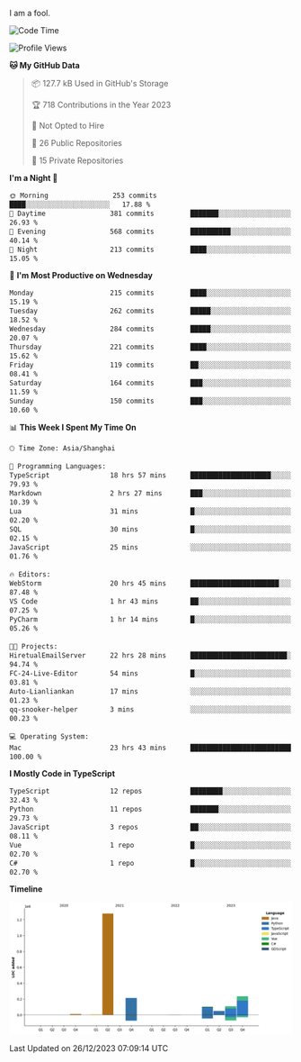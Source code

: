 I am a fool.

<!--START_SECTION:waka-->
![Code Time](http://img.shields.io/badge/Code%20Time-1%2C010%20hrs%2047%20mins-blue)

![Profile Views](http://img.shields.io/badge/Profile%20Views-1-blue)

**🐱 My GitHub Data** 

> 📦 127.7 kB Used in GitHub's Storage 
 > 
> 🏆 718 Contributions in the Year 2023
 > 
> 🚫 Not Opted to Hire
 > 
> 📜 26 Public Repositories 
 > 
> 🔑 15 Private Repositories 
 > 
**I'm a Night 🦉** 

```text
🌞 Morning                253 commits         ████░░░░░░░░░░░░░░░░░░░░░   17.88 % 
🌆 Daytime                381 commits         ███████░░░░░░░░░░░░░░░░░░   26.93 % 
🌃 Evening                568 commits         ██████████░░░░░░░░░░░░░░░   40.14 % 
🌙 Night                  213 commits         ████░░░░░░░░░░░░░░░░░░░░░   15.05 % 
```
📅 **I'm Most Productive on Wednesday** 

```text
Monday                   215 commits         ████░░░░░░░░░░░░░░░░░░░░░   15.19 % 
Tuesday                  262 commits         █████░░░░░░░░░░░░░░░░░░░░   18.52 % 
Wednesday                284 commits         █████░░░░░░░░░░░░░░░░░░░░   20.07 % 
Thursday                 221 commits         ████░░░░░░░░░░░░░░░░░░░░░   15.62 % 
Friday                   119 commits         ██░░░░░░░░░░░░░░░░░░░░░░░   08.41 % 
Saturday                 164 commits         ███░░░░░░░░░░░░░░░░░░░░░░   11.59 % 
Sunday                   150 commits         ███░░░░░░░░░░░░░░░░░░░░░░   10.60 % 
```


📊 **This Week I Spent My Time On** 

```text
🕑︎ Time Zone: Asia/Shanghai

💬 Programming Languages: 
TypeScript               18 hrs 57 mins      ████████████████████░░░░░   79.93 % 
Markdown                 2 hrs 27 mins       ███░░░░░░░░░░░░░░░░░░░░░░   10.39 % 
Lua                      31 mins             █░░░░░░░░░░░░░░░░░░░░░░░░   02.20 % 
SQL                      30 mins             █░░░░░░░░░░░░░░░░░░░░░░░░   02.15 % 
JavaScript               25 mins             ░░░░░░░░░░░░░░░░░░░░░░░░░   01.76 % 

🔥 Editors: 
WebStorm                 20 hrs 45 mins      ██████████████████████░░░   87.48 % 
VS Code                  1 hr 43 mins        ██░░░░░░░░░░░░░░░░░░░░░░░   07.25 % 
PyCharm                  1 hr 14 mins        █░░░░░░░░░░░░░░░░░░░░░░░░   05.26 % 

🐱‍💻 Projects: 
HiretualEmailServer      22 hrs 28 mins      ████████████████████████░   94.74 % 
FC-24-Live-Editor        54 mins             █░░░░░░░░░░░░░░░░░░░░░░░░   03.81 % 
Auto-Lianliankan         17 mins             ░░░░░░░░░░░░░░░░░░░░░░░░░   01.23 % 
qq-snooker-helper        3 mins              ░░░░░░░░░░░░░░░░░░░░░░░░░   00.23 % 

💻 Operating System: 
Mac                      23 hrs 43 mins      █████████████████████████   100.00 % 
```

**I Mostly Code in TypeScript** 

```text
TypeScript               12 repos            ████████░░░░░░░░░░░░░░░░░   32.43 % 
Python                   11 repos            ███████░░░░░░░░░░░░░░░░░░   29.73 % 
JavaScript               3 repos             ██░░░░░░░░░░░░░░░░░░░░░░░   08.11 % 
Vue                      1 repo              █░░░░░░░░░░░░░░░░░░░░░░░░   02.70 % 
C#                       1 repo              █░░░░░░░░░░░░░░░░░░░░░░░░   02.70 % 
```



**Timeline**

![Lines of Code chart](https://raw.githubusercontent.com/VeejaLiu/VeejaLiu/master/assets/bar_graph.png)


 Last Updated on 26/12/2023 07:09:14 UTC
<!--END_SECTION:waka-->
